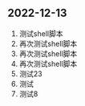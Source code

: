 ## 2022-12-13

1. 测试shell脚本
2.  再次测试shell脚本
3.  再次测试shell脚本
4.  再次测试shell脚本
5.  测试23
6.    测试
7. 测试8